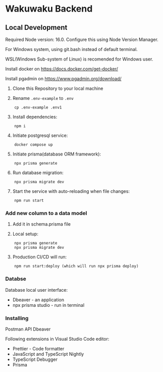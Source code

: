 # Wakuwaku Backend

## Local Development

Required Node version: 16.0. Configure this using Node Version Manager.

For Windows system, using git.bash instead of default terminal.

WSL(Windows Sub-system of Linux) is recomended for Windows user.

Install docker on https://docs.docker.com/get-docker/

Install pgadmin on https://www.pgadmin.org/download/

1. Clone this Repository to your local machine

2. Rename `.env-example` to `.env`

```shell
    cp .env-example .env1
```

3. Install dependencies:

```shell
    npm i
```

4. Initiate postgresql service:

```shell
    docker compose up
```

5. Initiate prisma(database ORM framework):

```shell
    npx prisma generate
```

6. Run database migration:

```shell
    npx prisma migrate dev
```

7. Start the service with auto-reloading when file changes:

```shell
    npm run start
```

### Add new column to a data model

1. Add it in schema.prisma file

2. Local setup:

```shell
    npx prisma generate
    npx prisma migrate dev
```

3. Production CI/CD will run:

```shell
    npm run start:deploy (which will run npx prisma deploy)
```

### Databse

Database local user interface:

- Dbeaver - an application 
- npx prisma studio - run in terminal

### Installing

Postman API
Dbeaver

Following extensions in Visual Studio Code editor:

- Prettier - Code formatter
- JavaScript and TypeScript Nightly
- TypeScript Debugger
- Prisma
